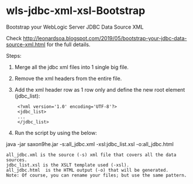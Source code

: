 # wls-jdbc-xml-xsl-Bootstrap
Bootstrap your WebLogic Server JDBC Data Source XML




Check http://leonardsoa.blogspot.com/2019/05/bootstrap-your-jdbc-data-source-xml.html  for the full details.

Steps: 
1. Merge all the jdbc xml files into 1 single big file.
2. Remove the xml headers from the entire file.
3. Add the xml header row as 1 row only and define the new root element (jdbc_list):
   
        <?xml version='1.0' encoding='UTF-8'?>
        <jdbc_list>
        ...
        </jdbc_list>
        

4. Run the script by using the below:

java -jar saxon9he.jar -s:all_jdbc.xml -xsl:jdbc_list.xsl -o:all_jdbc.html


    all_jdbc.xml is the source (-s) xml file that covers all the data sources.
    jdbc_list.xsl is the XSLT template used (-xsl).
    all_jdbc.html  is the HTML output (-o) that will be generated.
    Note: Of course, you can rename your files; but use the same pattern.


